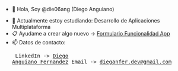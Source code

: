 - 👋 Hola, Soy @die06ang (Diego Anguiano)
<!-- - 👀 I’m interested in ... --><!--- 💞️ I’m looking to collaborate on ...-->
- 🌱 Actualmente estoy estudiando: Desarrollo de Aplicaciones Multiplataforma
- 📋 Ayudame a crear algo nuevo -> [Formulario Funcionalidad App](https://docs.google.com/forms/d/e/1FAIpQLSejCHPZh8vNfbHEaCY8Wugobpa9yLk4qOlBsUfJHSJ_9R4gVw/viewform?usp=dialog)
- 📫 Datos de contacto: <pre>
LinkedIn -> [Diego Anguiano Fernandez](https://www.linkedin.com/in/diego-anguiano-fernandez)
Email -> dieganfer.dev@gmail.com</pre>
